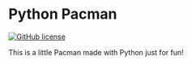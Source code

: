 
# Python Pacman
[![GitHub license](https://img.shields.io/github/license/AdrianSosaUV/pacman?style=plastic)](https://github.com/AdrianSosaUV/pacman/blob/main/LICENSE)

This is a little Pacman made with Python just for fun!